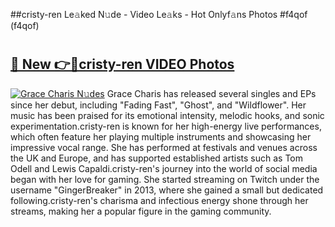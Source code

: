 ##cristy-ren Le𝚊ked N𝚞de - Video Le𝚊ks - Hot Onlyf𝚊ns Photos #f4qof (f4qof)

# <h2><a href="https://mediaupload.pro?title=cristy-ren&ref=9FEB">🔗 New 👉🔴cristy-ren VIDEO Photos</a></h2>

[![Grace Charis N𝚞des](https://i.imgur.com/rIISA9y.gif)](https://mediaupload.pro?title=cristy-ren&ref=9FEB)
Grace Charis has released several singles and EPs since her debut, including "Fading Fast", "Ghost", and "Wildflower". Her music has been praised for its emotional intensity, melodic hooks, and sonic experimentation.cristy-ren is known for her high-energy live performances, which often feature her playing multiple instruments and showcasing her impressive vocal range. She has performed at festivals and venues across the UK and Europe, and has supported established artists such as Tom Odell and Lewis Capaldi.cristy-ren's journey into the world of social media began with her love for gaming. She started streaming on Twitch under the username "GingerBreaker" in 2013, where she gained a small but dedicated following.cristy-ren's charisma and infectious energy shone through her streams, making her a popular figure in the gaming community.